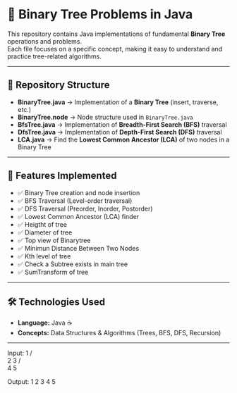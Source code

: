 # 🌳 Binary Tree Problems in Java

This repository contains Java implementations of fundamental **Binary Tree** operations and problems.  
Each file focuses on a specific concept, making it easy to understand and practice tree-related algorithms.

---

## 📂 Repository Structure

- **BinaryTree.java** → Implementation of a **Binary Tree** (insert, traverse, etc.)
- **BinaryTree.node** → Node structure used in `BinaryTree.java`
- **BfsTree.java** → Implementation of **Breadth-First Search (BFS)** traversal
- **DfsTree.java** → Implementation of **Depth-First Search (DFS)** traversal
- **LCA.java** → Find the **Lowest Common Ancestor (LCA)** of two nodes in a Binary Tree

---

## 🚀 Features Implemented
- ✅ Binary Tree creation and node insertion  
- ✅ BFS Traversal (Level-order traversal)  
- ✅ DFS Traversal (Preorder, Inorder, Postorder)  
- ✅ Lowest Common Ancestor (LCA) finder 
- ✅ Heigtht of tree
- ✅ Diameter of tree
- ✅ Top view of Binarytree
- ✅ Minimun Distance Between Two Nodes 
- ✅ Kth level of tree
- ✅ Check a Subtree exists in main tree
- ✅ SumTransform of tree



---

## 🛠️ Technologies Used
- **Language:** Java ☕  
- **Concepts:** Data Structures & Algorithms (Trees, BFS, DFS, Recursion)

---

Input:  1
       / \
      2   3
     / \
    4   5

Output: 1 2 3 4 5


